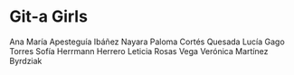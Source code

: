 # Git-a Girls
Ana María Apesteguía Ibáñez
Nayara Paloma Cortés Quesada
Lucía Gago Torres
Sofía Herrmann Herrero
Leticia Rosas Vega
Verónica Martínez Byrdziak
